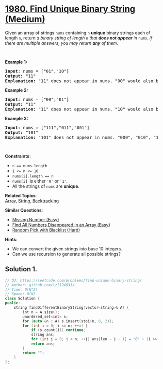 # [1980. Find Unique Binary String (Medium)](https://leetcode.com/problems/find-unique-binary-string)

<p>Given an array of strings <code>nums</code> containing <code>n</code> <strong>unique</strong> binary strings each of length <code>n</code>, return <em>a binary string of length </em><code>n</code><em> that <strong>does not appear</strong> in </em><code>nums</code><em>. If there are multiple answers, you may return <strong>any</strong> of them</em>.</p>

<p>&nbsp;</p>
<p><strong class="example">Example 1:</strong></p>

<pre>
<strong>Input:</strong> nums = [&quot;01&quot;,&quot;10&quot;]
<strong>Output:</strong> &quot;11&quot;
<strong>Explanation:</strong> &quot;11&quot; does not appear in nums. &quot;00&quot; would also be correct.
</pre>

<p><strong class="example">Example 2:</strong></p>

<pre>
<strong>Input:</strong> nums = [&quot;00&quot;,&quot;01&quot;]
<strong>Output:</strong> &quot;11&quot;
<strong>Explanation:</strong> &quot;11&quot; does not appear in nums. &quot;10&quot; would also be correct.
</pre>

<p><strong class="example">Example 3:</strong></p>

<pre>
<strong>Input:</strong> nums = [&quot;111&quot;,&quot;011&quot;,&quot;001&quot;]
<strong>Output:</strong> &quot;101&quot;
<strong>Explanation:</strong> &quot;101&quot; does not appear in nums. &quot;000&quot;, &quot;010&quot;, &quot;100&quot;, and &quot;110&quot; would also be correct.
</pre>

<p>&nbsp;</p>
<p><strong>Constraints:</strong></p>

<ul>
	<li><code>n == nums.length</code></li>
	<li><code>1 &lt;= n &lt;= 16</code></li>
	<li><code>nums[i].length == n</code></li>
	<li><code>nums[i] </code>is either <code>&#39;0&#39;</code> or <code>&#39;1&#39;</code>.</li>
	<li>All the strings of <code>nums</code> are <strong>unique</strong>.</li>
</ul>


**Related Topics**:  
[Array](https://leetcode.com/tag/array), [String](https://leetcode.com/tag/string), [Backtracking](https://leetcode.com/tag/backtracking)

**Similar Questions**:
* [Missing Number (Easy)](https://leetcode.com/problems/missing-number)
* [Find All Numbers Disappeared in an Array (Easy)](https://leetcode.com/problems/find-all-numbers-disappeared-in-an-array)
* [Random Pick with Blacklist (Hard)](https://leetcode.com/problems/random-pick-with-blacklist)

**Hints**:
* We can convert the given strings into base 10 integers.
* Can we use recursion to generate all possible strings?

## Solution 1.

```cpp
// OJ: https://leetcode.com/problems/find-unique-binary-string/
// Author: github.com/lzl124631x
// Time: O(N^2)
// Space: O(N)
class Solution {
public:
    string findDifferentBinaryString(vector<string>& A) {
        int n = A.size();
        unordered_set<int> s;
        for (auto &n : A) s.insert(stoi(n, 0, 2));
        for (int i = 0; i <= n; ++i) {
            if (s.count(i)) continue;
            string ans;
            for (int j = 0; j < n; ++j) ans[len - j - 1] = '0' + (i >> j & 1);
            return ans;
        }
        return "";
    }
};
```